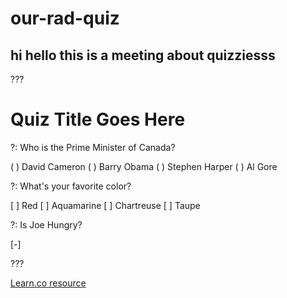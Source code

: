 # our-rad-quiz

## hi hello this is a meeting about quizziesss

???

# Quiz Title Goes Here

?: Who is the Prime Minister of Canada?

( ) David Cameron
( ) Barry Obama
( ) Stephen Harper
( ) Al Gore

?: What's your favorite color?

[ ] Red
[ ] Aquamarine
[ ] Chartreuse
[ ] Taupe

?: Is Joe Hungry?

[-]

???

<a href='https://learn.co/lessons/our-rad-quiz' data-visibility='hidden'>Learn.co resource</a>
